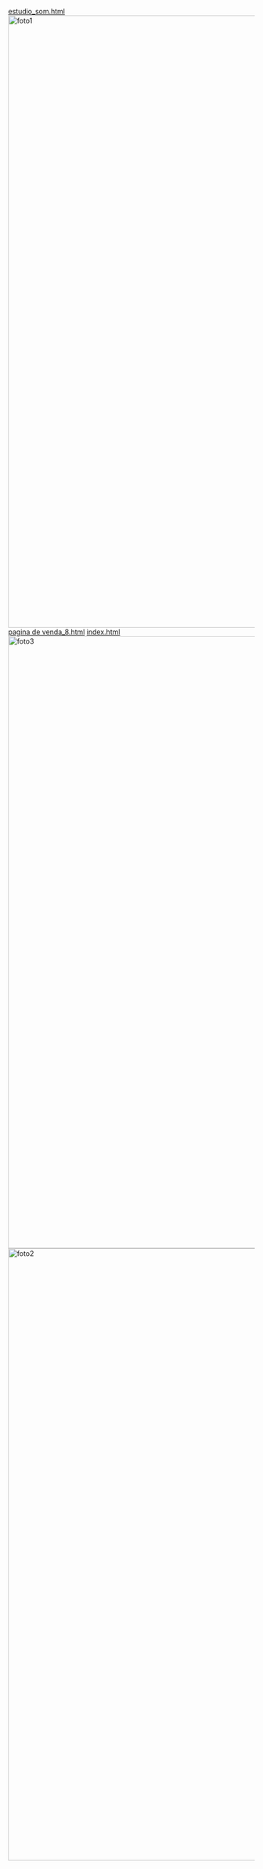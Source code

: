 [estudio_som.html](https://github.com/user-attachments/files/23277562/estudio_som.html)
<img width="832" height="1248" alt="foto1" src="https://github.com/user-attachments/assets/7433042b-f572-4a37-b3fb-37b1db0799c1" />[pagina de venda_8.html](https://github.com/user-attachments/files/23277564/pagina.de.venda_8.html)
[index.html](https://github.com/user-attachments/files/23277563/index.html)
<img width="832" height="1248" alt="foto3" src="https://github.com/user-attachments/assets/0b5431a1-c6da-4fba-a04a-ccdb12e2f4d8" />
<img width="832" height="1248" alt="foto2" src="https://github.com/user-attachments/assets/a3ee88c4-c2ae-4ccf-a3b5-f1fd17e56378" />

